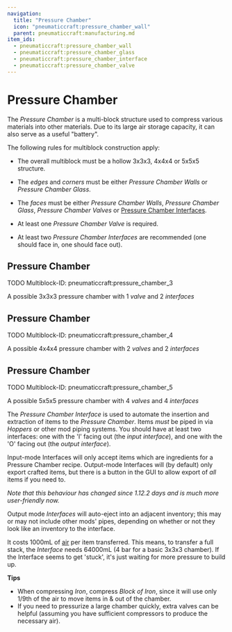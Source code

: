 ```yaml
---
navigation:
  title: "Pressure Chamber"
  icon: "pneumaticcraft:pressure_chamber_wall"
  parent: pneumaticcraft:manufacturing.md
item_ids:
  - pneumaticcraft:pressure_chamber_wall
  - pneumaticcraft:pressure_chamber_glass
  - pneumaticcraft:pressure_chamber_interface
  - pneumaticcraft:pressure_chamber_valve
---
```


# Pressure Chamber

The *Pressure Chamber* is a multi-block structure used to compress various materials into other materials. Due to its large air storage capacity, it can also serve as a useful "battery".

The following rules for multiblock construction apply:
- The overall multiblock must be a hollow 3x3x3, 4x4x4 or 5x5x5 structure.


- The *edges* and *corners* must be either *Pressure Chamber Walls* or *Pressure Chamber Glass*.
- The *faces* must be either *Pressure Chamber Walls*, *Pressure Chamber Glass*, *Pressure Chamber Valves* or [Pressure Chamber Interfaces](#interface).
- At least one *Pressure Chamber Valve* is required.
- At least two *Pressure Chamber Interfaces* are recommended (one should face in, one should face out).

## Pressure Chamber

TODO Multiblock-ID: pneumaticcraft:pressure_chamber_3

A possible 3x3x3 pressure chamber with 1 *valve* and 2 *interfaces*

## Pressure Chamber

TODO Multiblock-ID: pneumaticcraft:pressure_chamber_4

A possible 4x4x4 pressure chamber with 2 *valves* and 2 *interfaces*

## Pressure Chamber

TODO Multiblock-ID: pneumaticcraft:pressure_chamber_5

A possible 5x5x5 pressure chamber with 4 *valves* and 4 *interfaces*

<a name="interface"></a>
<ItemImage id="pneumaticcraft:pressure_chamber_interface" />

The *Pressure Chamber Interface* is used to automate the insertion and extraction of items to the *Pressure Chamber*. Items *must* be piped in via *Hoppers* or other mod piping systems. You should have at least two interfaces: one with the 'I' facing out (the *input interface*), and one with the 'O' facing out (the *output interface*).

Input-mode Interfaces will only accept items which are ingredients for a Pressure Chamber recipe.  Output-mode Interfaces will (by default) only export crafted items, but there is a button in the GUI to allow export of *all* items if you need to.

*Note that this behaviour has changed since 1.12.2 days and is much more user-friendly now.*

Output mode *Interfaces* will auto-eject into an adjacent inventory; this may or may not include other mods' pipes, depending on whether or not they look like an inventory to the interface.

It costs 1000mL of [air](../base_concepts/pressure.md) per item transferred. This means, to transfer a full stack, the *Interface* needs 64000mL (4 bar for a basic 3x3x3 chamber). If the Interface seems to get 'stuck', it's just waiting for more pressure to build up.

**Tips**
- When compressing *Iron*, compress *Block of Iron*, since it will use only 1/9th of the air to move items in & out of the chamber.
- If you need to pressurize a large chamber quickly, extra valves can be helpful (assuming you have sufficient compressors to produce the necessary air).



<Recipe id="pneumaticcraft:pressure_chamber_wall" />

<Recipe id="pneumaticcraft:pressure_chamber_glass" />



<Recipe id="pneumaticcraft:pressure_chamber_interface" />

<Recipe id="pneumaticcraft:pressure_chamber_valve_x1" />



<Recipe id="pneumaticcraft:pressure_chamber_valve_x4" />

<Recipe id="pneumaticcraft:pressure_chamber_valve" />

